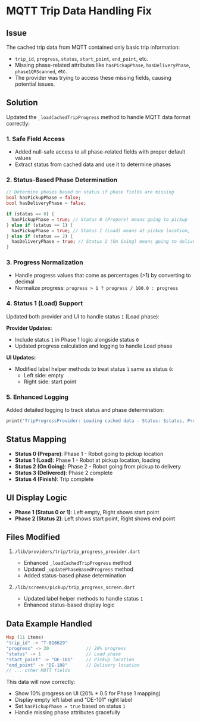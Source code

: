 # MQTT Trip Data Handling Fix

## Issue
The cached trip data from MQTT contained only basic trip information:
- `trip_id`, `progress`, `status`, `start_point`, `end_point`, etc.
- Missing phase-related attributes like `hasPickupPhase`, `hasDeliveryPhase`, `phase1QRScanned`, etc.
- The provider was trying to access these missing fields, causing potential issues.

## Solution
Updated the `_loadCachedTripProgress` method to handle MQTT data format correctly:

### 1. Safe Field Access
- Added null-safe access to all phase-related fields with proper default values
- Extract status from cached data and use it to determine phases

### 2. Status-Based Phase Determination
```dart
// Determine phases based on status if phase fields are missing
bool hasPickupPhase = false;
bool hasDeliveryPhase = false;

if (status == 0) {
  hasPickupPhase = true; // Status 0 (Prepare) means going to pickup
} else if (status == 1) {
  hasPickupPhase = true; // Status 1 (Load) means at pickup location, loading
} else if (status == 2) {
  hasDeliveryPhase = true; // Status 2 (On Going) means going to delivery
}
```

### 3. Progress Normalization
- Handle progress values that come as percentages (>1) by converting to decimal
- Normalize progress: `progress > 1 ? progress / 100.0 : progress`

### 4. Status 1 (Load) Support
Updated both provider and UI to handle status `1` (Load phase):

**Provider Updates:**
- Include status `1` in Phase 1 logic alongside status `0`
- Updated progress calculation and logging to handle Load phase

**UI Updates:**
- Modified label helper methods to treat status `1` same as status `0`:
  - Left side: empty
  - Right side: start point

### 5. Enhanced Logging
Added detailed logging to track status and phase determination:
```dart
print('TripProgressProvider: Loading cached data - Status: $status, Progress: $progress, HasPickupPhase: $hasPickupPhase, HasDeliveryPhase: $hasDeliveryPhase');
```

## Status Mapping
- **Status 0 (Prepare)**: Phase 1 - Robot going to pickup location
- **Status 1 (Load)**: Phase 1 - Robot at pickup location, loading
- **Status 2 (On Going)**: Phase 2 - Robot going from pickup to delivery
- **Status 3 (Delivered)**: Phase 2 complete
- **Status 4 (Finish)**: Trip complete

## UI Display Logic
- **Phase 1 (Status 0 or 1)**: Left empty, Right shows start point
- **Phase 2 (Status 2)**: Left shows start point, Right shows end point

## Files Modified
1. `/lib/providers/trip/trip_progress_provider.dart`
   - Enhanced `_loadCachedTripProgress` method
   - Updated `_updatePhaseBasedProgress` method
   - Added status-based phase determination

2. `/lib/screens/pickup/trip_progress_screen.dart`
   - Updated label helper methods to handle status `1`
   - Enhanced status-based display logic

## Data Example Handled
```dart
Map (11 items)
"trip_id" -> "T-016629"
"progress" -> 20              // 20% progress
"status" -> 1                 // Load phase
"start_point" -> "DE-101"     // Pickup location
"end_point" -> "DE-108"       // Delivery location
// ... other MQTT fields
```

This data will now correctly:
- Show 10% progress on UI (20% * 0.5 for Phase 1 mapping)
- Display empty left label and "DE-101" right label
- Set `hasPickupPhase = true` based on status `1`
- Handle missing phase attributes gracefully
